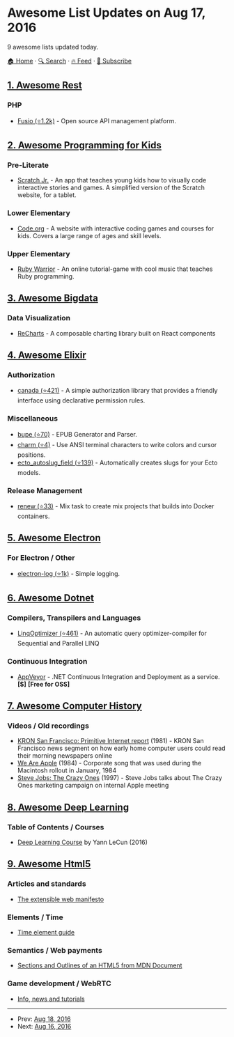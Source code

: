 # Awesome List Updates on Aug 17, 2016

9 awesome lists updated today.

[🏠 Home](/README.md) · [🔍 Search](https://www.trackawesomelist.com/search/) · [🔥 Feed](https://www.trackawesomelist.com/rss.xml) · [📮 Subscribe](https://trackawesomelist.us17.list-manage.com/subscribe?u=d2f0117aa829c83a63ec63c2f&id=36a103854c)



## [1. Awesome Rest](/content/marmelab/awesome-rest/README.md)

### PHP

*   [Fusio (⭐1.2k)](https://github.com/apioo/fusio) - Open source API management platform.

## [2. Awesome Programming for Kids](/content/HollyAdele/awesome-programming-for-kids/README.md)

### Pre-Literate

*   [Scratch Jr.](https://www.scratchjr.org/) - An app that teaches young kids how to visually code interactive stories and games. A simplified version of the Scratch website, for a tablet.

### Lower Elementary

*   [Code.org](https://studio.code.org/) - A website with interactive coding games and courses for kids. Covers a large range of ages and skill levels.

### Upper Elementary

*   [Ruby Warrior](https://www.bloc.io/ruby-warrior#/) - An online tutorial-game with cool music that teaches Ruby programming.

## [3. Awesome Bigdata](/content/newTendermint/awesome-bigdata/README.md)

### Data Visualization

*   [ReCharts](http://recharts.org/) - A composable charting library built on React components

## [4. Awesome Elixir](/content/h4cc/awesome-elixir/README.md)

### Authorization

*   [canada (⭐421)](https://github.com/jarednorman/canada) - A simple authorization library that provides a friendly interface using declarative permission rules.

### Miscellaneous

*   [bupe (⭐70)](https://github.com/milmazz/bupe) - EPUB Generator and Parser.
*   [charm (⭐4)](https://github.com/tomgco/elixir-charm) - Use ANSI terminal characters to write colors and cursor positions.
*   [ecto\_autoslug\_field (⭐139)](https://github.com/sobolevn/ecto_autoslug_field) - Automatically creates slugs for your Ecto models.

### Release Management

*   [renew (⭐33)](https://github.com/Nebo15/renew) - Mix task to create mix projects that builds into Docker containers.

## [5. Awesome Electron](/content/sindresorhus/awesome-electron/README.md)

### For Electron / Other

*   [electron-log (⭐1k)](https://github.com/megahertz/electron-log) - Simple logging.

## [6. Awesome Dotnet](/content/quozd/awesome-dotnet/README.md)

### Compilers, Transpilers and Languages

*   [LinqOptimizer (⭐461)](https://github.com/nessos/LinqOptimizer) - An automatic query optimizer-compiler for Sequential and Parallel LINQ

### Continuous Integration

*   [AppVeyor](https://www.appveyor.com/) - .NET Continuous Integration and Deployment as a service. **\[$]** **\[Free for OSS]**

## [7. Awesome Computer History](/content/watson/awesome-computer-history/README.md)

### Videos / Old recordings

*   [KRON San Francisco: Primitive Internet report](https://www.youtube.com/watch?v=5WCTn4FljUQ) (1981) - KRON San Francisco news segment on how early home computer users could read their morning newspapers online
*   [We Are Apple](https://www.youtube.com/watch?v=nbJy0O4UFSM) (1984) - Corporate song that was used during the Macintosh rollout in January, 1984
*   [Steve Jobs: The Crazy Ones](https://www.youtube.com/watch?v=VCz_SiPD_X0) (1997) - Steve Jobs talks about The Crazy Ones marketing campaign on internal Apple meeting

## [8. Awesome Deep Learning](/content/ChristosChristofidis/awesome-deep-learning/README.md)

### Table of Contents / Courses

*   [Deep Learning Course](https://www.college-de-france.fr/site/en-yann-lecun/course-2015-2016.htm) by Yann LeCun (2016)

## [9. Awesome Html5](/content/diegocard/awesome-html5/README.md)

### Articles and standards

*   [The extensible web manifesto](https://extensiblewebmanifesto.org/)

### Elements / Time

*   [Time element guide](https://www.sitepoint.com/html5-time-element-guide/)

### Semantics / Web payments

*   [Sections and Outlines of an HTML5 from MDN Document](https://developer.mozilla.org/en-US/docs/Web/Guide/HTML/Using_HTML_sections_and_outlines)

### Game development / WebRTC

*   [Info, news and tutorials](http://html5gamedevelopment.com/)

---

- Prev: [Aug 18, 2016](/content/2016/08/18/README.md)
- Next: [Aug 16, 2016](/content/2016/08/16/README.md)